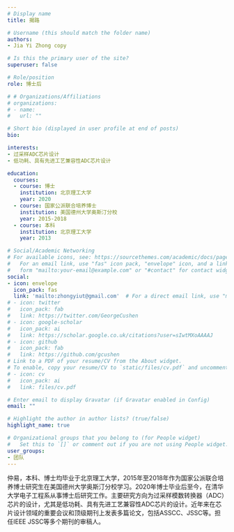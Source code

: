 ```yaml
---
# Display name
title: 揭路

# Username (this should match the folder name)
authors:
- Jia Yi Zhong copy

# Is this the primary user of the site?
superuser: false

# Role/position
role: 博士后

# # Organizations/Affiliations
# organizations:
# - name: 
#   url: ""

# Short bio (displayed in user profile at end of posts)
bio: 

interests:
- 过采样ADC芯片设计
- 低功耗、具有先进工艺兼容性ADC芯片设计

education:
  courses:
  - course: 博士
    institution: 北京理工大学
    year: 2020
  - course: 国家公派联合培养博士
    institution: 美国德州大学奥斯汀分校
    year: 2015-2018    
  - course: 本科
    institution: 北京理工大学
    year: 2013

# Social/Academic Networking
# For available icons, see: https://sourcethemes.com/academic/docs/page-builder/#icons
#   For an email link, use "fas" icon pack, "envelope" icon, and a link in the
#   form "mailto:your-email@example.com" or "#contact" for contact widget.
social:
- icon: envelope
  icon_pack: fas
  link: 'mailto:zhongyiut@gmail.com'  # For a direct email link, use "mailto:test@example.org".
# - icon: twitter
#   icon_pack: fab
#   link: https://twitter.com/GeorgeCushen
# - icon: google-scholar
#   icon_pack: ai
#   link: https://scholar.google.co.uk/citations?user=sIwtMXoAAAAJ
# - icon: github
#   icon_pack: fab
#   link: https://github.com/gcushen
# Link to a PDF of your resume/CV from the About widget.
# To enable, copy your resume/CV to `static/files/cv.pdf` and uncomment the lines below.
# - icon: cv
#   icon_pack: ai
#   link: files/cv.pdf

# Enter email to display Gravatar (if Gravatar enabled in Config)
email: ""

# Highlight the author in author lists? (true/false)
highlight_name: true

# Organizational groups that you belong to (for People widget)
#   Set this to `[]` or comment out if you are not using People widget.
user_groups:
- 团队
---
```


仲易，本科、博士均毕业于北京理工大学，2015年至2018年作为国家公派联合培养博士研究生在美国德州大学奥斯汀分校学习。2020年博士毕业后至今，在清华大学电子工程系从事博士后研究工作。主要研究方向为过采样模数转换器（ADC）芯片的设计，尤其是低功耗、具有先进工艺兼容性ADC芯片的设计。近年来在芯片设计领域的重要会议和顶级期刊上发表多篇论文，包括ASSCC、JSSC等。担任IEEE JSSC等多个期刊的审稿人。